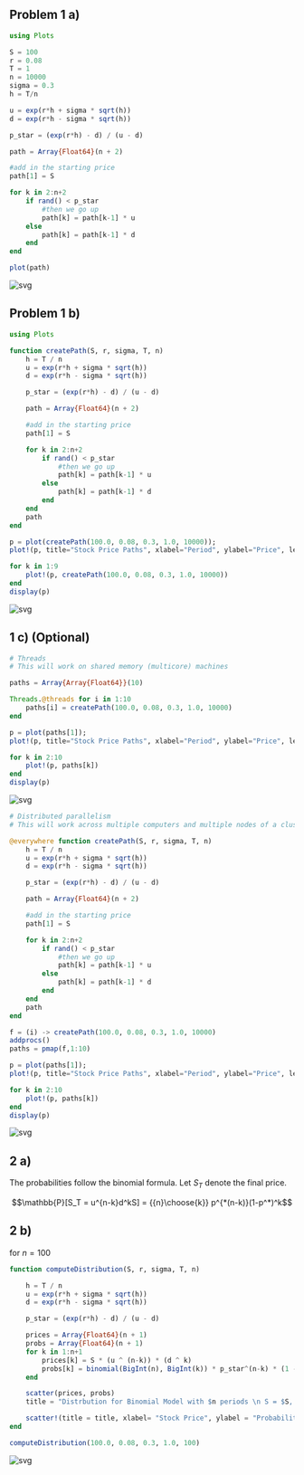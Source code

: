 
## Problem 1 a)


```julia
using Plots

S = 100
r = 0.08
T = 1
n = 10000
sigma = 0.3
h = T/n

u = exp(r*h + sigma * sqrt(h))
d = exp(r*h - sigma * sqrt(h))

p_star = (exp(r*h) - d) / (u - d)

path = Array{Float64}(n + 2)

#add in the starting price
path[1] = S

for k in 2:n+2
    if rand() < p_star
        #then we go up
        path[k] = path[k-1] * u
    else
        path[k] = path[k-1] * d
    end
end

plot(path)
```




![svg](StockProblemAnswers_files/StockProblemAnswers_1_0.svg)



## Problem 1 b)


```julia
using Plots

function createPath(S, r, sigma, T, n)
    h = T / n
    u = exp(r*h + sigma * sqrt(h))
    d = exp(r*h - sigma * sqrt(h))

    p_star = (exp(r*h) - d) / (u - d)

    path = Array{Float64}(n + 2)

    #add in the starting price
    path[1] = S

    for k in 2:n+2
        if rand() < p_star
            #then we go up
            path[k] = path[k-1] * u
        else
            path[k] = path[k-1] * d
        end
    end
    path
end

p = plot(createPath(100.0, 0.08, 0.3, 1.0, 10000));
plot!(p, title="Stock Price Paths", xlabel="Period", ylabel="Price", legend=false)

for k in 1:9
    plot!(p, createPath(100.0, 0.08, 0.3, 1.0, 10000))
end
display(p)
```


![svg](StockProblemAnswers_files/StockProblemAnswers_3_0.svg)


## 1 c) (Optional)


```julia
# Threads
# This will work on shared memory (multicore) machines

paths = Array{Array{Float64}}(10)

Threads.@threads for i in 1:10
    paths[i] = createPath(100.0, 0.08, 0.3, 1.0, 10000)
end

p = plot(paths[1]);
plot!(p, title="Stock Price Paths", xlabel="Period", ylabel="Price", legend=false)

for k in 2:10
    plot!(p, paths[k])
end
display(p)
```


![svg](StockProblemAnswers_files/StockProblemAnswers_5_0.svg)



```julia
# Distributed parallelism
# This will work across multiple computers and multiple nodes of a cluster

@everywhere function createPath(S, r, sigma, T, n)
    h = T / n
    u = exp(r*h + sigma * sqrt(h))
    d = exp(r*h - sigma * sqrt(h))

    p_star = (exp(r*h) - d) / (u - d)

    path = Array{Float64}(n + 2)

    #add in the starting price
    path[1] = S

    for k in 2:n+2
        if rand() < p_star
            #then we go up
            path[k] = path[k-1] * u
        else
            path[k] = path[k-1] * d
        end
    end
    path
end

f = (i) -> createPath(100.0, 0.08, 0.3, 1.0, 10000)
addprocs()
paths = pmap(f,1:10)

p = plot(paths[1]);
plot!(p, title="Stock Price Paths", xlabel="Period", ylabel="Price", legend=false)

for k in 2:10
    plot!(p, paths[k])
end
display(p)
```


![svg](StockProblemAnswers_files/StockProblemAnswers_6_0.svg)


## 2 a) 

The probabilities follow the binomial formula. Let $S_T$ denote the final price. 

$$\mathbb{P}[S_T = u^{n-k}d^kS] = {{n}\choose{k}} p^{*(n-k)}(1-p^*)^k$$

## 2 b) 

for $n = 100$


```julia
function computeDistribution(S, r, sigma, T, n)

    h = T / n
    u = exp(r*h + sigma * sqrt(h))
    d = exp(r*h - sigma * sqrt(h))

    p_star = (exp(r*h) - d) / (u - d)

    prices = Array{Float64}(n + 1)
    probs = Array{Float64}(n + 1)
    for k in 1:n+1
        prices[k] = S * (u ^ (n-k)) * (d ^ k)
        probs[k] = binomial(BigInt(n), BigInt(k)) * p_star^(n-k) * (1 - p_star)^k
    end

    scatter(prices, probs)
    title = "Distrbution for Binomial Model with $n periods \n S = $S, r = $r, sigma = $sigma"

    scatter!(title = title, xlabel= "Stock Price", ylabel = "Probability", legend = false)
end

computeDistribution(100.0, 0.08, 0.3, 1.0, 100)
```




![svg](StockProblemAnswers_files/StockProblemAnswers_9_0.svg)


